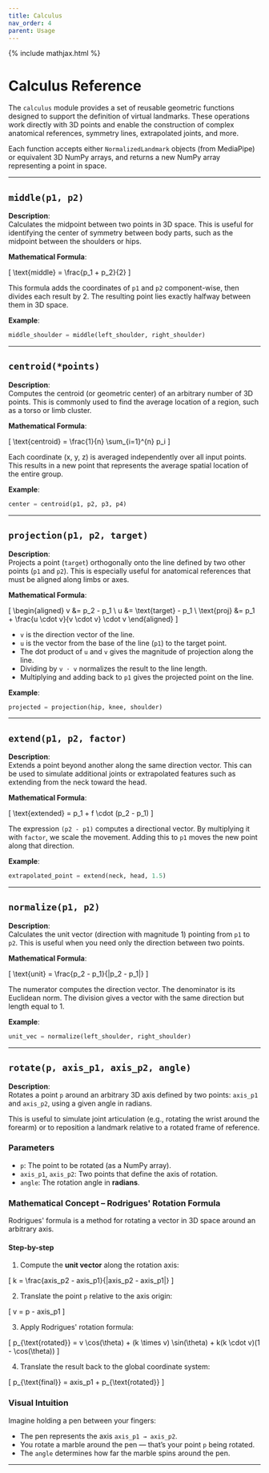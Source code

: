 ```yaml
---
title: Calculus
nav_order: 4
parent: Usage
---
```


{% include mathjax.html %}

# Calculus Reference

The `calculus` module provides a set of reusable geometric functions designed to support the definition of virtual landmarks. These operations work directly with 3D points and enable the construction of complex anatomical references, symmetry lines, extrapolated joints, and more.

Each function accepts either `NormalizedLandmark` objects (from MediaPipe) or equivalent 3D NumPy arrays, and returns a new NumPy array representing a point in space.

---

## `middle(p1, p2)`

**Description**:  
Calculates the midpoint between two points in 3D space. This is useful for identifying the center of symmetry between body parts, such as the midpoint between the shoulders or hips.

**Mathematical Formula**:

\[
\text{middle} = \frac{p_1 + p_2}{2}
\]

This formula adds the coordinates of `p1` and `p2` component-wise, then divides each result by 2. The resulting point lies exactly halfway between them in 3D space.

**Example**:
```python
middle_shoulder = middle(left_shoulder, right_shoulder)
```

---

## `centroid(*points)`

**Description**:  
Computes the centroid (or geometric center) of an arbitrary number of 3D points. This is commonly used to find the average location of a region, such as a torso or limb cluster.

**Mathematical Formula**:

\[
\text{centroid} = \frac{1}{n} \sum_{i=1}^{n} p_i
\]

Each coordinate (x, y, z) is averaged independently over all input points. This results in a new point that represents the average spatial location of the entire group.

**Example**:
```python
center = centroid(p1, p2, p3, p4)
```

---

## `projection(p1, p2, target)`

**Description**:  
Projects a point (`target`) orthogonally onto the line defined by two other points (`p1` and `p2`). This is especially useful for anatomical references that must be aligned along limbs or axes.

**Mathematical Formula**:

\[
\begin{aligned}
v &= p_2 - p_1 \\
u &= \text{target} - p_1 \\
\text{proj} &= p_1 + \frac{u \cdot v}{v \cdot v} \cdot v
\end{aligned}
\]


- `v` is the direction vector of the line.
- `u` is the vector from the base of the line (`p1`) to the target point.
- The dot product of `u` and `v` gives the magnitude of projection along the line.
- Dividing by `v ⋅ v` normalizes the result to the line length.
- Multiplying and adding back to `p1` gives the projected point on the line.

**Example**:
```python
projected = projection(hip, knee, shoulder)
```

---

## `extend(p1, p2, factor)`

**Description**:  
Extends a point beyond another along the same direction vector. This can be used to simulate additional joints or extrapolated features such as extending from the neck toward the head.

**Mathematical Formula**:

\[
\text{extended} = p_1 + f \cdot (p_2 - p_1)
\]


The expression `(p2 - p1)` computes a directional vector. By multiplying it with `factor`, we scale the movement. Adding this to `p1` moves the new point along that direction.

**Example**:
```python
extrapolated_point = extend(neck, head, 1.5)
```

---

## `normalize(p1, p2)`

**Description**:  
Calculates the unit vector (direction with magnitude 1) pointing from `p1` to `p2`. This is useful when you need only the direction between two points.

**Mathematical Formula**:

\[
\text{unit} = \frac{p_2 - p_1}{\|p_2 - p_1\|}
\]


The numerator computes the direction vector. The denominator is its Euclidean norm. The division gives a vector with the same direction but length equal to 1.

**Example**:
```python
unit_vec = normalize(left_shoulder, right_shoulder)
```

---

## `rotate(p, axis_p1, axis_p2, angle)`

**Description**:  
Rotates a point `p` around an arbitrary 3D axis defined by two points: `axis_p1` and `axis_p2`, using a given angle in radians.

This is useful to simulate joint articulation (e.g., rotating the wrist around the forearm) or to reposition a landmark relative to a rotated frame of reference.

### Parameters

- `p`: The point to be rotated (as a NumPy array).
- `axis_p1`, `axis_p2`: Two points that define the axis of rotation.
- `angle`: The rotation angle in **radians**.

### Mathematical Concept – Rodrigues' Rotation Formula

Rodrigues' formula is a method for rotating a vector in 3D space around an arbitrary axis.

#### Step-by-step

1. Compute the **unit vector** along the rotation axis:

\[
k = \frac{axis\_p2 - axis\_p1}{\|axis\_p2 - axis\_p1\|}
\]

2. Translate the point `p` relative to the axis origin:

\[
v = p - axis\_p1
\]

3. Apply Rodrigues' rotation formula:

\[
p_{\text{rotated}} = v \cos(\theta) + (k \times v) \sin(\theta) + k(k \cdot v)(1 - \cos(\theta))
\]

4. Translate the result back to the global coordinate system:

\[
p_{\text{final}} = axis\_p1 + p_{\text{rotated}}
\]

### Visual Intuition

Imagine holding a pen between your fingers:
- The pen represents the axis `axis_p1 → axis_p2`.
- You rotate a marble around the pen — that’s your point `p` being rotated.
- The `angle` determines how far the marble spins around the pen.

---